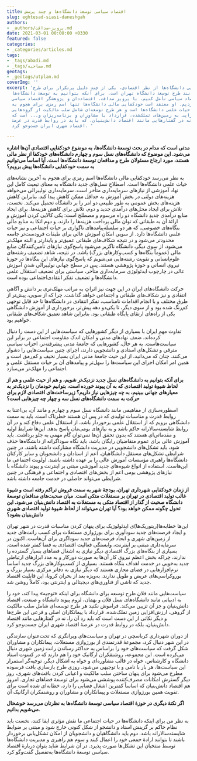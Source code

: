 ```yaml
---
title: اقتصاد سیاسی توسعۀ دانشگاه‌ها و چند پرسش
slug: eghtesad-siasi-daneshgah
authors:
- _authors/پرویز-صداقت.md
date: 2021-03-01 00:00:00 +0330
featured: false
categories:
- _categories/articles.md
tags:
- _tags/abadi.md
- _tags/مصاحبه.md
geotags:
- _geotags/utplan.md
coverImg: ''
excerpt: 'لزوم خودکفایی دانشگاه‌ها از نظر اقتصادی، یکی از چند دلیل پرتکرار برای طرح‌
  شدن موضوعاتی مانند طرح توسعۀ دانشگاه تهران است. برای آنکه بتوانیم به توسعۀ دانشگاه‌ها
  از منظر اقتصاد سیاسی تأمل کنیم، با پرویز صداقت، اقتصاددان و پژوهشگر اقتصاد سیاسی
  گفت‌وگو کردیم. او معتقد است خودکفایی مالی دانشگاه‌ها تنها اسم رمزی برای هجوم به
  آخرین نشانه‌های حیات علمی دانشگاه‌ها است و هر طرح توسعه‌ای شامل سلب مالکیت از گروه‌هایی،
  ارزش‌افزایی به زمین‌های تملک‌شده، قرارداد با مشاوران و برنامه‌ریزان و... است که
  رد آن‌ را نه در گفتارهایی مانند اقتصاد دانش‌بنیان، که باید در روابط قدرت در عرصۀ
  اقتصاد شهری ایران جست‌وجو کرد. '

---
```

**مدتی است که مدام در بحث توسعۀ دانشگاه‌ها، به موضوع خودکفایی اقتصادی آن‌ها اشاره می‌شود. این موضوع که دانشگاه‌های نسل سوم و چهارم دانشگاه‌های خودکفا از نظر مالی هستند، مورد ارجاع مسئولان طرح و مدافعان توسعۀ دانشگاه‌ها است. آیا اساساً می‌توانیم به سمت خودکفایی دانشگاه‌ها پیش برویم؟**

به نظر می‌رسد خودکفایی مالی دانشگاه‌ها اسم رمزی برای هجوم به آخرین نشانه‌های حیات علمی دانشگاه‌ها است. ‌اصطلاحِ نسل‌های جدید دانشگاه به معنای تبعیت کامل این نهاد آموزشی از نیازهای سرمایه‌داری متأخر است. سرمایه‌داری نولیبرالی می‌خواهد هزینه‌های دولتی در بخش آموزش به حداقل ممکن کاهش پیدا کند. بنابراین کاهش هزینه‌های بخش عمومی به طور طبیعی دو امر را بر دانشگاه تحمیل می‌کند. نخست، تلاش برای ایجاد محل‌های درآمدی جدید و دوم، تلاش برای کاهش هزینه‌ها. برای ایجاد منابع درآمدی جدیدِ دانشگاه دو راه مرسوم و مصطلح است: یکی کالایی کردن آموزش و ارائۀ آن به طبقاتی که توان مالی پرداخت هزینه‌ها را دارند، و دوم اتکا به منابع مالی بنگاه‌های خصوصی. که هر دو سلسله‌پیامدهای ناگواری بر حیات اجتماعی و نیز حیات علمی دانشگاه‌ها دارد. از سویی امکان آموزش عالی برای طبقات فرودست‌تر جامعه‌ محدودتر می‌شود و در نتیجه شکاف‌های طبقاتی عمیق‌تر و پایدارتر و البته مهلک‌تر می‌شود، از سوی دیگر، دانشگاه ناگزیر می‌شود پاسخ‌گوی نیازهای تأمین‌کنندگان منابع مالی (عموماً بنگاه‌ها و کسب‌وکارهای بزرگ) باشد. در نتیجه، شاهد تضعیف رشته‌های علوم‌انسانی و تقویت رشته‌هایی می‌شویم که پاسخ‌گوی نیازهای این بنگاه‌ها در حوزۀ نیروی انسانی و حوزۀ پژوهشی هستند. پس در سطح جهانی نولیبرالی شدنِ آموزش عالی در چارچوب ایدئولوژی سرمایه‌داری متأخر، سیاستی برای تضعیف استقلال علمی دانشگاه‌ها و تضعیف تفکر انتقادی‌اجتماعی بوده است.

حرکت دانشگاه‌های ایران در این جهت نیز اثراتِ به ‌مراتب مهلک‌تری بر دانش و آگاهی انتقادی و نیز شکاف‌های طبقاتی و اجتماعی خواهد گذاشت. چرا که از سویی، پیش‌تر از طرق مختلف و با انجام اقدامات نامناسب، تفکر انتقادی در دانشگاه‌ها تا حد قابل توجهی کم‌رنگ شده بود و از سوی دیگر، تا یکی‌دو دهه پیش‌تر، برخورداری از آموزش دانشگاهی یکی از راه‌های ارتقای پایگاه طبقاتی بود. بنابراین شاهد تعمیق شکاف‌های طبقاتی خواهیم بود. 

تفاوت مهم ایران با بسیاری از دیگر کشورهایی که سیاست‌هایی از این دست را دنبال کرده‌اند، ضعف نهادهای مدنی و امکان اندک مقاومت اجتماعی در برابر این سیاست‌هاست. به هر حال، کشورهایی که جامعۀ مدنی پیشرفته‌تر، احزاب سیاسی مترقی و تشکل‌های استادی و دانشجویی دارند، اجرای چنین سیاست‌هایی را دشوار می‌کنند. چنان که می‌دانید، از این حیث جامعۀ مدنی ایران بسیار نحیف و کم‌رمق است و همین امر امکان اجرای این سیاست‌ها را سهل‌تر و پیامدهای آن بر حیات مستقل علمی و اجتماعی را مهلک‌تر می‌سازد.

**برای آنکه بتوانیم به دانشگاه‌های نسل جدید نزدیک‌تر شویم، و هم از حیث علمی و هم از لحاظ شیوۀ تولید اقتصادی که به آن پیوند خورده است، بتوانیم خودمان را نزدیک‌تر به معیارهای جهانی ببینیم، به چه چیزهایی نیاز داریم؟ زیرساخت‌های اقتصادی لازم برای حرکت به سمت دانشگاه‌های نسل سه و چهار چه چیزهایی است؟**

اسطوره‌سازی از مفاهیمی مانند دانشگاه نسل سوم و چهارم و مانند آن، بی‌اعتنا به روابط قدرت و مناسبات تولیدی که در پس آن هستند خطرناک است. باید به سمت دانشگاهی برویم که از استقلال علمی برخوردار باشد، از استقلال علمی دفاع کند و در آن روابط شایسته‌سالارانه حاکم باشد و به نیازهای بومی‌مان پاسخ بدهد. این‌ها شرایط اولیه و مقدماتی‌ای هستند که بدون تحقق آن‌ها نمی‌توان گام مهمی به جلو برداشت. باید آموزش عالی برای عموم متقاضیان رایگان باشد، باید نگاه سوداگرانه از دانشگاه‌ها حذف شود، باید تشکل‌های دانشجویی در مدیریت دانشگاه مشارکت داشته باشند. در چنین شرایطی تشکل‌های مستقل دانشگاهیان، اعم از استادان و دانشجویان و سایر کارکنان دانشگاه‌ها راهبری مؤسسات آموزش عالی را بر عهده داشته باشند. اولویت اجتماعی ما این‌هاست. استفاده از انواع شیوه‌های جدید آموزشی مبتنی بر اینترنت و پیوند دانشگاه با نیازهای پژوهشی بومی اعم از بخش‌های اقتصادی و اجتماعی و فرهنگی در چنین شرایطی می‌تواند حاصلی در خدمت جامعه داشته باشد.

**از زمان خودکفایی شهرداری تهران، بودجۀ شهر به سمت فروش تراکم رفته است و شیوۀ غالب تولید اقتصادی در تهران بر مستغلات متکی است. میان صحبت‌های مدافعان توسعۀ دانشگاه صحبت از گذار از اقتصاد متکی به مستغلات به اقتصاد دانش‌بنیان می‌شود. این تحول چگونه ممکن خواهد بود؟ آیا تهران می‌تواند از لحاظ شیوۀ تولید اقتصادی شهری دانش‌بنیان بشود؟**

این‌ها خطابه‌ها(ریتوریک‌ها)ی ایدئولوژیک برای پنهان کردن مناسبات قدرت در شهر تهران و ایجاد فرصت‌های جدید سودآوری برای بورژوازی مستغلات برای کسب رانت‌های جدید از زمین‌های شهری و ایجاد فرصت‌های جدید سوداگری برای آن‌هاست. اکنون در سرمایه‌داری مبتنی بر اینترنت، وابستگی فعالیت اقتصادی به فضا کمتر شده است. بسیاری از بنگاه‌های بزرگ اقتصادی دیگر نیازی به اشغال فضاهای بسیار گسترده را ندارند، چراکه بخش اعظم نیروی کار آن‌ها به صورت دورکار و به ‌مدد ابزارهای ارتباطی جدید به‌خوبی در خدمت اهداف بنگاه هستند. بسیاری از کسب‌وکارهای بزرگ جدید اساساً نرم‌افزارهایی در فضای مجازی هستند که دیگر نیازی به دفاتر مرکزی بسیار بزرگ و بوروکراسی‌های عریض و طویل ندارند. به‌ویژه بعد از بحران کرونا، این قابلیت اقتصاد جدید که ناشی از فناوری‌های دیجیتالی و اینترنتی بود، کاملاً روشن شد. 

سیاست‌هایی مانند فلان طرح توسعه برای دانشگاه برای اینکه «توجیه» پیدا کند، خود را به ادبیاتی مانند دانشگاه‌های نسل فلان و بهمان، لزوم پیوند دانشگاه و صنعت، اقتصاد دانش‌بنیان و جز آن تزیین می‌کند. فراموش نکنید هر طرح توسعه‌ای شامل سلب مالکیت از گروهی، ارزش‌افزایی زمینِ تملک‌شده، قرارداد با پیمانکاران اصلی و فرعی این طرح‌ها و دیگر نکاتی از این دست است که باید رد آن را، نه در گفتارهایی مانند اقتصاد دانش‌بنیان، بلکه در روابط قدرت در عرصۀ اقتصاد شهری ایران جست‌وجو کرد.

از دوران شهرداری کرباسچی در تهران و سیاست‌های ویرانگری که تحت‌عنوان سازندگی در این شهر دنبال کرد، مجموعۀ قدرتمندی از بورژوازی مستغلات، پیمانکاران و مشاوران شکل گرفت که سیاست‌های خود را براساس به حداکثر رساندن رانت زمین شهری دنبال می‌کرده است. این مجموعه، روشنفکران ارگانیک خود را هم دارند که در کسوت استاد دانشگاه و کارشناس، خواه در قالب مشاوره‌ای و خواه به اشکال دیگر، توجیه‌گر استمرار این سیاست‌ها، هر بار با نامی و با توجیهی می‌شود. روزی طرح بازسازی بافت فرسوده مطرح می‌شود برای پنهان ساختن سلب مالکیت و اعیانی کردن بافت‌های شهری، روز دیگر گسترش امکانات مصرف‌کننده پوششی می‌شود برای توسعۀ فضاهای تجاری. امروز هم اقتصاد دانش‌بنیان که اساساً کمترین اشغال فضایی را دارد، خطابه‌ای شده است برای تقویت همین بورژوازی مستغلات و پیمانکاران و مشاوران و روشنفکران ارگانیک آن.

**اگر نکتۀ دیگری  در حوزۀ اقتصاد سیاسی توسعۀ دانشگاه‌ها به نظرتان می‌رسد خوشحال می‌شویم بدانیم.** 

به نظر من برای اینکه دانشگاه‌ها در حیات اجتماعی ما نقش مؤثری ایفا کنند، نخست باید نظام حاکم بر گزینش استاد و دانشجو از شکل کنونی خارج شود و مبتنی بر ضوابط شایسته‌سالارانه باشد. دوم باید دانشگاهیان و دانشجویان از امکان تشکل‌یابی برخوردار باشند تا بتوانند ارادۀ جمعی خود را اعمال کنند و سوم هم راهبری و مدیریت دانشگاه‌ها توسط منتخبان این تشکل‌ها صورت پذیرد. در آن شرایط شاید بتوان دربارۀ اقتصاد سیاسی توسعۀ دانشگاه‌ها به‌تفصیل گفت‌وگو کرد.